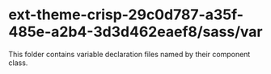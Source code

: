 # ext-theme-crisp-29c0d787-a35f-485e-a2b4-3d3d462eaef8/sass/var

This folder contains variable declaration files named by their component class.
